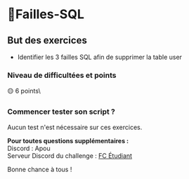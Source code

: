 # 🥷Failles-SQL

## But des exercices
- Identifier les 3 failles SQL afin de supprimer la table user

### Niveau de difficultées et points
🟡 6 points\


### Commencer tester son script ? 
Aucun test n'est nécessaire sur ces exercices.


**Pour toutes questions supplémentaires :**\
Discord : Apou\
Serveur Discord du challenge : [FC Étudiant](https://discord.gg/9Ss8HRyhPV)

Bonne chance à tous !
